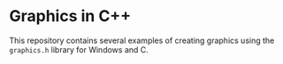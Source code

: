 # Graphics in C++

This repository contains several examples of creating graphics using the `graphics.h` library for Windows and C.

